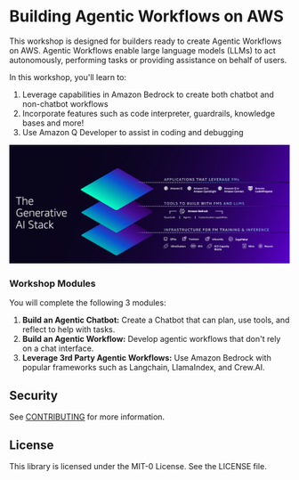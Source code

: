 # Building Agentic Workflows on AWS

This workshop is designed for builders ready to create Agentic Workflows on AWS. Agentic Workflows enable large language models (LLMs) to act autonomously, performing tasks or providing assistance on behalf of users.

In this workshop, you'll learn to:

1. Leverage capabilities in Amazon Bedrock to create both chatbot and non-chatbot workflows
2. Incorporate features such as code interpreter, guardrails, knowledge bases and more!
3. Use Amazon Q Developer to assist in coding and debugging

![Gen AI Stack](gen_ai_stack.png)

### Workshop Modules

You will complete the following 3 modules:

1. **Build an Agentic Chatbot:** Create a Chatbot that can plan, use tools, and reflect to help with tasks.
2. **Build an Agentic Workflow:** Develop agentic workflows that don't rely on a chat interface.
3. **Leverage 3rd Party Agentic Workflows:** Use Amazon Bedrock with popular frameworks such as Langchain, LlamaIndex, and Crew.AI.

## Security

See [CONTRIBUTING](CONTRIBUTING.md#security-issue-notifications) for more information.

## License

This library is licensed under the MIT-0 License. See the LICENSE file.


